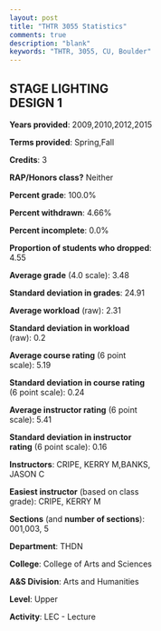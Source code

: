 ```yaml
---
layout: post
title: "THTR 3055 Statistics"
comments: true
description: "blank"
keywords: "THTR, 3055, CU, Boulder"
--- 
```

<head>
<script src="https://ajax.googleapis.com/ajax/libs/jquery/2.1.3/jquery.min.js"></script>
<script src="https://dl.dropboxusercontent.com/s/pc42nxpaw1ea4o9/highcharts.js?dl=0"></script>
<!-- <script src="../assets/js/highcharts.js"></script> -->
<style type="text/css">@font-face {
	font-family: "Bebas Neue";
	src: url(https://www.filehosting.org/file/details/544349/BebasNeue%20Regular.otf) format("opentype");
	}
	h1.Bebas { 
		font-family: "Bebas Neue", Verdana, Tahoma;
	}
</style>
</head>
<body>
	<div id="container" style="float: right; width: 45%; height: 88%; margin-left: 2.5%; margin-right: 2.5%;"></div>
	<script language="JavaScript">
		$(document).ready(function() {
		var chart = {type: 'column'};
		var title = {text: 'Grade Distribution'};
		var xAxis = {categories: ['A','B','C','D','F'],crosshair: true};
		var yAxis = {min: 0,title: {text: 'Percentage'}};
		var tooltip = {headerFormat: '<center><b><span style="font-size:20px">{point.key}</span></b></center>',
		               pointFormat: '<td style="padding:0"><b>{point.y:.1f}%</b></td>',
		               footerFormat: '</table>',shared: true,useHTML: true};
		var plotOptions = {column: {pointPadding: 0.0,borderWidth: 0}};  
		var credits = {enabled: false};var series= [{name: 'Percent',data: [58.33,39.29,2.38,0.0,0.0,]}];
		var json = {};
		json.chart = chart;
		json.title = title;
		json.tooltip = tooltip;
		json.xAxis = xAxis;
		json.yAxis = yAxis;  
		json.series = series;
		json.plotOptions = plotOptions;  
		json.credits = credits;
		$('#container').highcharts(json);
	});
	</script>
</body>
			   
## STAGE LIGHTING DESIGN 1

**Years provided**: 2009,2010,2012,2015

**Terms provided**: Spring,Fall

**Credits**: 3

**RAP/Honors class?** Neither

**Percent grade**: 100.0%

**Percent withdrawn**: 4.66%

**Percent incomplete**: 0.0%

**Proportion of students who dropped**: 4.55

**Average grade** (4.0 scale): 3.48

**Standard deviation in grades**: 24.91

**Average workload** (raw): 2.31

**Standard deviation in workload** (raw): 0.2

**Average course rating** (6 point scale): 5.19

**Standard deviation in course rating** (6 point scale): 0.24

**Average instructor rating** (6 point scale): 5.41

**Standard deviation in instructor rating** (6 point scale): 0.16

**Instructors**: CRIPE, KERRY M,BANKS, JASON C

**Easiest instructor** (based on class grade): CRIPE, KERRY M

**Sections** (and **number of sections**): 001,003, 5

**Department**: THDN

**College**: College of Arts and Sciences

**A&S Division**: Arts and Humanities

**Level**: Upper

**Activity**: LEC - Lecture